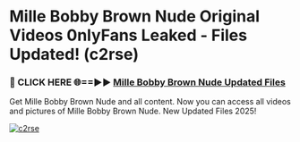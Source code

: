 # Mille Bobby Brown Nude Original Videos 0nlyFans Leaked - Files Updated! (c2rse)

<h3>🔴 CLICK HERE 🌐==►► <a href="https://tinyurl.com/ms9xzufz" rel="nofollow">Mille Bobby Brown Nude Updated Files</a></h3>

Get Mille Bobby Brown Nude and all content. Now you can access all videos and pictures of Mille Bobby Brown Nude. New Updated Files 2025!

[![c2rse](https://i.imgur.com/PQ7UWWw.gif)](https://tinyurl.com/ms9xzufz)
